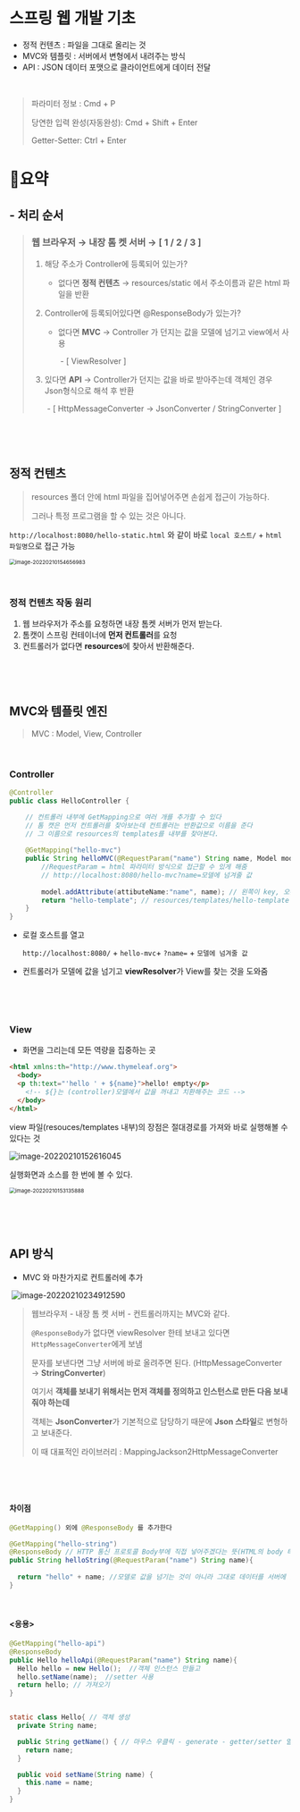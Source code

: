 # 스프링 웹 개발 기초

* 정적 컨텐츠 : 파일을 그대로 올리는 것
* MVC와 템플릿 : 서버에서 변형에서 내려주는 방식
* API : JSON 데이터 포맷으로 클라이언트에게 데이터 전달

​        

> 파라미터 정보 : Cmd + P
>
> 당연한 입력 완성(자동완성): Cmd + Shift + Enter
>
> Getter-Setter: Ctrl + Enter

# 🍭요약

## \- 처리 순서

> ### 웹 브라우저 → 내장 톰 켓 서버 → [   1 /   2  /  3    ]
>
> 1. 해당 주소가 Controller에 등록되어 있는가?
>
>    * 없다면 **정적 컨텐츠**  →  resources/static 에서 주소이름과 같은 html 파일을 반환
>
> 2. Controller에 등록되어있다면 @ResponseBody가 있는가?
>
>    * 없다면 **MVC** → Controller 가 던지는 값을 모델에 넘기고 view에서 사용
>
>      ​	\- [ ViewResolver ]
>
> 3. 있다면 **API** → Controller가 던지는 값을 바로 받아주는데 객체인 경우 Json형식으로 해석 후 반환
>
>    ​	\- [ HttpMessageConverter → JsonConverter / StringConverter ]

​               

​                    

## 정적 컨텐츠

> resources 폴더 안에 html 파일을 집어넣어주면 손쉽게 접근이 가능하다.
>
> 그러나 특정 프로그램을 할 수 있는 것은 아니다.

`http://localhost:8080/hello-static.html` 와 같이 바로 `local 호스트/` + `html 파일명`으로 접근 가능

<img src="spring_basic.assets/image-20220210154656983.png" alt="image-20220210154656983" style="zoom: 67%;" />

​          

### 정적 컨텐츠 작동 원리

1. 웹 브라우저가 주소를 요청하면 내장 톰켓 서버가 먼저 받는다.
2. 톰캣이 스프링 컨테이너에 **먼저 컨트롤러**를 요청
3. 컨트롤러가 없다면 **resources**에 찾아서 반환해준다.

​               

​              

## MVC와 템플릿 엔진

> MVC : Model, View, Controller

​                           

### Controller

```java
@Controller
public class HelloController {

  	// 컨트롤러 내부에 GetMapping으로 여러 개를 추가할 수 있다
    // 톰 캣은 먼저 컨트롤러를 찾아보는데 컨트롤러는 반환값으로 이름을 준다
  	// 그 이름으로 resources의 templates를 내부를 찾아본다.
  
    @GetMapping("hello-mvc")
    public String helloMVC(@RequestParam("name") String name, Model model){
      	//RequestParam = html 파라미터 방식으로 접근할 수 있게 해줌
        // http://localhost:8080/hello-mvc?name=모델에 넘겨줄 값
      
        model.addAttribute(attibuteName:"name", name); // 왼쪽이 key, 오른쪽이 넘겨줄 값
        return "hello-template"; // resources/templates/hello-template 를 찾음
    }
}   
```

* 로컬 호스트를 열고

  `http://localhost:8080/` + `hello-mvc`+ `?name=` + `모델에 넘겨줄 값`

* 컨트롤러가 모델에 값을 넘기고 **viewResolver**가 View를 찾는 것을 도와줌

  ​    

  ​          

### View

*  화면을 그리는데 모든 역량을 집중하는 곳

```html
<html xmlns:th="http://www.thymeleaf.org">
  <body>
  <p th:text="'hello ' + ${name}">hello! empty</p>
    <!-- ${}는 (controller)모델에서 값을 꺼내고 치환해주는 코드 -->
  </body>
</html>
```

view 파일(resouces/templates 내부)의 장점은 절대경로를 가져와 바로 실행해볼 수 있다는 것

![image-20220210152616045](spring_basic.assets/image-20220210152616045.png) 

실행화면과 소스를 한 번에 볼 수 있다.

<img src="spring_basic.assets/image-20220210153135888.png" alt="image-20220210153135888" style="zoom:67%;" />

​           

​              

## API 방식

* MVC 와 마찬가지로 컨트롤러에 추가

​      ![image-20220210234912590](spring_basic.assets/image-20220210234912590.png)

> 웹브라우저 - 내장 톰 켓 서버 - 컨트롤러까지는 MVC와 같다.
>
> `@ResponseBody`가 없다면 viewResolver 한테 보내고 있다면 `HttpMessageConverter`에게 보냄
>
> 문자를 보낸다면 그냥 서버에 바로 올려주면 된다. (HttpMessageConverter → **StringConverter**)
>
> 여기서 **객체를 보내기 위해서는 먼저 객체를 정의하고 인스턴스로 만든 다음 보내줘야 하는데**
>
> 객체는 **JsonConverter**가 기본적으로 담당하기 때문에 **Json 스타일**로 변형하고 보내준다.
>
> 이 때 대표적인 라이브러리 : MappingJackson2HttpMessageConverter

​             

​            

#### 차이점

```java
@GetMapping() 외에 @ResponseBody 를 추가한다
```

```java
@GetMapping("hello-string")
@ResponseBody // HTTP 통신 프로토콜 Body부에 직접 넣어주겠다는 뜻(HTML의 body 태그X)
public String helloString(@RequestParam("name") String name){
  
  return "hello" + name; //모델로 값을 넘기는 것이 아니라 그대로 데이터를 서버에 올려줌
}
```

​        

#### <응용>

```java
@GetMapping("hello-api")
@ResponseBody
public Hello helloApi(@RequestParam("name") String name){ 
  Hello hello = new Hello();  //객체 인스턴스 만들고
  hello.setName(name);  //setter 사용
  return hello; // 가져오기
}


static class Hello{ // 객체 생성
  private String name;

  public String getName() { // 마우스 우클릭 - generate - getter/setter 열기
    return name;
  }

  public void setName(String name) {
    this.name = name;
  }
}
```

​            

​              

​             


